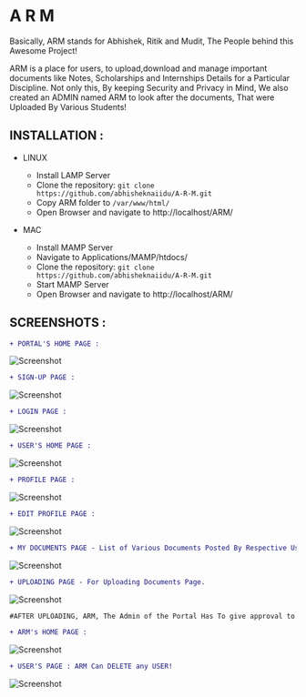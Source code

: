 # A R M
Basically, ARM stands for Abhishek, Ritik and Mudit, The People behind this Awesome Project!

ARM is a place for users, to upload,download and manage important documents like Notes, Scholarships and Internships Details for a Particular Discipline. Not only this, By keeping Security and Privacy in Mind, We also created an ADMIN named ARM to look after the documents, That were Uploaded By Various Students!  

## INSTALLATION :


* LINUX 

  * Install LAMP Server
  * Clone the repository: `git clone https://github.com/abhisheknaiidu/A-R-M.git`
  * Copy ARM folder to `/var/www/html/`
  * Open Browser and navigate to http://localhost/ARM/

* MAC 

  * Install MAMP Server
  * Navigate to Applications/MAMP/htdocs/
  * Clone the repository: `git clone https://github.com/abhisheknaiidu/A-R-M.git`
  * Start MAMP Server
  * Open Browser and navigate to http://localhost/ARM/



## SCREENSHOTS :


```diff
+ PORTAL'S HOME PAGE :

```

![Screenshot](front.png)


```diff
+ SIGN-UP PAGE :

```
![Screenshot](signup.png)

```diff
+ LOGIN PAGE :

```

![Screenshot](login.png)

```diff
+ USER'S HOME PAGE :

```

![Screenshot](documents.png)

```diff 
+ PROFILE PAGE :

```

![Screenshot](profile.png)

```diff
+ EDIT PROFILE PAGE :

```
![Screenshot](edit_profile.png)

```diff
+ MY DOCUMENTS PAGE - List of Various Documents Posted By Respective User in the Portal. 

```
![Screenshot](my_documents.png)

```diff
+ UPLOADING PAGE - For Uploading Documents Page.

```
![Screenshot](upload.png)

```diff
#AFTER UPLOADING, ARM, The Admin of the Portal Has To give approval to the particular document to get it published in the Portal. 

+ ARM's HOME PAGE :
```
![Screenshot](arm.png)

```diff
+ USER'S PAGE : ARM Can DELETE any USER!

```
![Screenshot](arm_users.png)




